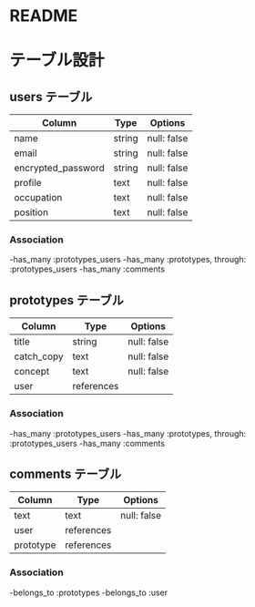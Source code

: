 # README

# テーブル設計

## users テーブル

| Column             | Type   | Options     |
| ------------------ | ------ | ----------- |
| name               | string | null: false |
| email              | string | null: false |
| encrypted_password | string | null: false |
| profile            | text   | null: false |
| occupation        | text   | null: false |
| position           | text   | null: false |

### Association

-has_many :prototypes_users
-has_many :prototypes, through: :prototypes_users
-has_many :comments

## prototypes テーブル

| Column     | Type       | Options     |
| ------     | ------     | ----------- |
| title      | string     | null: false |
| catch_copy | text       | null: false |
| concept    | text       | null: false |
| user       | references |             |

### Association

-has_many :prototypes_users
-has_many :prototypes, through: :prototypes_users
-has_many :comments

## comments テーブル

| Column    | Type         | Options         |
| ------    | ----------   | ----------------|
| text      | text         | null: false     |
| user      | references   |                 | 
| prototype | references   |                 |

### Association

-belongs_to :prototypes
-belongs_to :user
